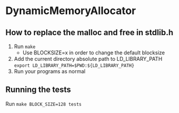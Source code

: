 # DynamicMemoryAllocator

## How to replace the malloc and free in stdlib.h
1. Run ```make```
    * Use BLOCKSIZE=x in order to change the default blocksize
2. Add the current directory absolute path to LD_LIBRARY_PATH  
    ```export LD_LIBRARY_PATH=$PWD:${LD_LIBRARY_PATH}```
3. Run your programs as normal

## Running the tests
Run ```make BLOCK_SIZE=128 tests```